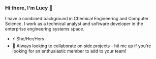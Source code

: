### Hi there, I'm Lucy 👋

I have a combined background in Chemical Engineering and Computer Science. I work as a technical analyst and software developer in the enterprise engineering systems space.

- ⚡ She/Her/Hers
- 👯 Always looking to collaborate on side projects - hit me up if you're looking for an enthusiastic member to add to your team!


<!--
**lucykvs/lucykvs** is a ✨ _special_ ✨ repository because its `README.md` (this file) appears on your GitHub profile.

Here are some ideas to get you started:

- 🔭 I’m currently working on ...
- 🌱 I’m currently learning ...
- 👯 I’m looking to collaborate on ...
- 🤔 I’m looking for help with ...
- 💬 Ask me about ...
- 📫 How to reach me: ...
- 😄 Pronouns: ...
- ⚡ Fun fact: ...
-->

